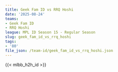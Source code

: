 ```yaml
---
title: Geek Fam ID vs RRQ Hoshi
date: '2025-08-24'
teams:
- Geek Fam ID
- RRQ Hoshi
league: MPL ID Season 15 - Regular Season
slug: geek_fam_id_vs_rrq_hoshi
tags:
- '80'
file_json: /team-id/geek_fam_id_vs_rrq_hoshi.json
---
```


{{< mlbb_h2h_id >}}
